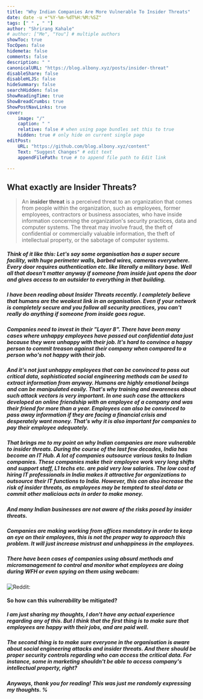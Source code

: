 ```yaml
---
title: "Why Indian Companies Are More Vulnerable To Insider Threats"
date: date -u +"%Y-%m-%dT%H:%M:%SZ"
tags: [" " , " "]
author: "Shrirang Kahale"
# author: ["Me", "You"] # multiple authors
showToc: true
TocOpen: false
hidemeta: false
comments: false
description: " "
canonicalURL: "https://blog.albony.xyz/posts/insider-threat"
disableShare: false
disableHLJS: false
hideSummary: false
searchHidden: false
ShowReadingTime: true
ShowBreadCrumbs: true
ShowPostNavLinks: true
cover:
    image: "/"
    caption: " "
    relative: false # when using page bundles set this to true
    hidden: true # only hide on current single page
editPost:
    URL: "https://github.com/blog.albony.xyz/content"
    Text: "Suggest Changes" # edit text
    appendFilePath: true # to append file path to Edit link

---
```



## What exactly are Insider Threats? 
 
> An **insider threat** is a perceived threat to an organization that comes from people within the organization, such as employees, former employees, contractors or business associates, who have inside information concerning the organization's security practices, data and computer systems. The threat may involve fraud, the theft of confidential or commercially valuable information, the theft of intellectual property, or the sabotage of computer systems.

##### Think of it like this: Let's say some organisation has a super secure facility, with huge perimeter walls, barbed  wires,  cameras everywhere. Every door requires authentication etc. like literally a military base. Well all that doesn't matter anyway if someone from inside just opens the door and gives access to an outsider to everything in that building.

##### I have been reading about Insider Threats recently. I completely believe that humans are the weakest link in an organisation. Even if your network is completely secure and you follow all security practices, you can't really do anything if someone from inside goes rogue. 


##### Companies need to invest in their "Layer 8". There have been many cases where unhappy employees have passed out confidential data just because they were unhappy with their job. It's hard to convince a happy person to commit *treason* against their company when compared to a person who's not happy with their job. 

##### And it's not just unhappy employees that can be convinced to pass out critical data, sophisticated social engineering methods can be used to extract information from anyway. Humans are highly emotional beings and can be  manipulated easily. That's why training and awareness about such attack vectors is very important. In one such case the attackers developed an online *friendship* with an employee of a company and was their *friend* for more than a year.  Employees can also be convinced to pass away information if they are facing a financial crisis and desperately want money. That's why it is also important for companies to pay their employee adequately. 

##### That brings me to my point on why Indian companies are more vulnerable to insider threats. During the course of the last few decades, India has become an *IT Hub*. A lot of companies outsource various tasks to Indian companies. These companies make their employee work very long shifts and support staff, L1 techs etc. are paid very low salaries.  The low cost of hiring IT professionals in India makes it attractive for organizations to outsource their IT functions to India. However, this can also increase the risk of insider threats, as employees may be tempted to steal data or commit other malicious acts in order to make money.

##### And many Indian businesses are not aware of the risks posed by insider threats. 

##### Companies are making working from offices mandatory in order to *keep an eye* on their employees, this is not the proper way to approach this problem. It will just increase mistrust and unhappiness in the employees. 

##### There have been cases of companies using absurd methods and micromanagement to control and monitor what employees are doing during WFH or even spying on them using webcam:

![Reddit:](/insider-threat.png)

#### So how can this *vulnerability* be mitigated? 

##### I am just sharing my thoughts, I don't have any *actual* experience regarding any of this. But I think that the first thing is to make sure that employees are happy with their jobs, and are paid well. 

##### The second thing is to make sure everyone in the organisation is aware about social engineering attacks and insider threats. And there should be proper security controls regarding who can access the critical data. For instance, some in marketing shouldn't be able to access  company's intellectual property, right?

##### Anyways, thank you for reading!  This was just me randomly expressing my thoughts. %
